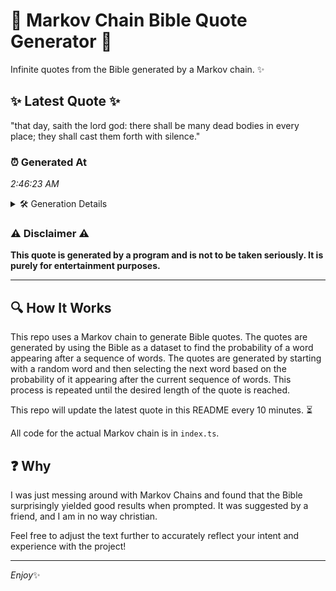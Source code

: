 # 📖 Markov Chain Bible Quote Generator 📖

Infinite quotes from the Bible generated by a Markov chain. ✨

## ✨ Latest Quote ✨
"that day, saith the lord god: there shall be many dead bodies in every place; they shall cast them forth with silence."

### ⏰ Generated At
*2:46:23 AM*

<details>
    <summary>🛠️ Generation Details</summary>
    <p>
        <strong>🌱 Seed:</strong> that<br>
        <strong>🔄 Iterations:</strong> 21<br>
        <strong>📜 Context History:</strong><br>[ that ]: day,<br>[ that, day, ]: saith<br>[ that, day,, saith ]: the<br>[ that, day,, saith, the ]: lord<br>[ that, day,, saith, the, lord ]: god:<br>[ that, day,, saith, the, lord, god: ]: there<br>[ day,, saith, the, lord, god:, there ]: shall<br>[ saith, the, lord, god:, there, shall ]: be<br>[ the, lord, god:, there, shall, be ]: many<br>[ lord, god:, there, shall, be, many ]: dead<br>[ god:, there, shall, be, many, dead ]: bodies<br>[ there, shall, be, many, dead, bodies ]: in<br>[ shall, be, many, dead, bodies, in ]: every<br>[ be, many, dead, bodies, in, every ]: place;<br>[ many, dead, bodies, in, every, place; ]: they<br>[ dead, bodies, in, every, place;, they ]: shall<br>[ bodies, in, every, place;, they, shall ]: cast<br>[ in, every, place;, they, shall, cast ]: them<br>[ every, place;, they, shall, cast, them ]: forth<br>[ place;, they, shall, cast, them, forth ]: with<br>[ they, shall, cast, them, forth, with ]: silence.<br>
    </p>
</details>

### ⚠️ Disclaimer ⚠️
**This quote is generated by a program and is not to be taken seriously. It is purely for entertainment purposes.**

---

## 🔍 How It Works

This repo uses a Markov chain to generate Bible quotes. The quotes are generated by using the Bible as a dataset to find the probability of a word appearing after a sequence of words. The quotes are generated by starting with a random word and then selecting the next word based on the probability of it appearing after the current sequence of words. This process is repeated until the desired length of the quote is reached.

This repo will update the latest quote in this README every 10 minutes. ⏳

All code for the actual Markov chain is in `index.ts`.

## ❓ Why

I was just messing around with Markov Chains and found that the Bible surprisingly yielded good results when prompted. 
It was suggested by a friend, and I am in no way christian.

Feel free to adjust the text further to accurately reflect your intent and experience with the project!

---

*Enjoy*✨
